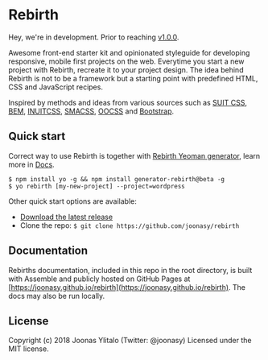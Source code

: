 # Rebirth

Hey, we're in development. Prior to reaching [v1.0.0](https://github.com/joonasy/rebirth/milestone/1).

Awesome front-end starter kit and opinionated styleguide for developing responsive, mobile first projects on the web. Everytime you start a new project with Rebirth, recreate it to your project design. The idea behind Rebirth is not to be a framework but a starting point with predefined HTML, CSS and JavaScript recipes.

Inspired by methods and ideas from various sources such as [SUIT CSS](https://github.com/suitcss/suit), [BEM](https://bem.info/), [INUITCSS](https://github.com/inuitcss), [SMACSS](https://smacss.com/), [OOCSS](http://oocss.org/) and [Bootstrap](http://getbootstrap.com).

## Quick start

Correct way to use Rebirth is together with [Rebirth Yeoman generator](https://github.com/joonasy/generator-rebirth.git), learn more in [Docs](https://joonasy.github.io/rebirth/docs/getting-started/generator/).

```shell
$ npm install yo -g && npm install generator-rebirth@beta -g
$ yo rebirth [my-new-project] --project=wordpress
```

Other quick start options are available:

- [Download the latest release](https://github.com/joonasy/rebirth/releases/tag/0.5.4)
- Clone the repo: `$ git clone https://github.com/joonasy/rebirth`

## Documentation

Rebirths documentation, included in this repo in the root directory, is built with Assemble and publicly hosted on GitHub Pages at [https://joonasy.github.io/rebirth](https://joonasy.github.io/rebirth). The docs may also be run locally.

## License

Copyright (c) 2018 Joonas Ylitalo (Twitter: @joonasy) Licensed under the MIT license.
